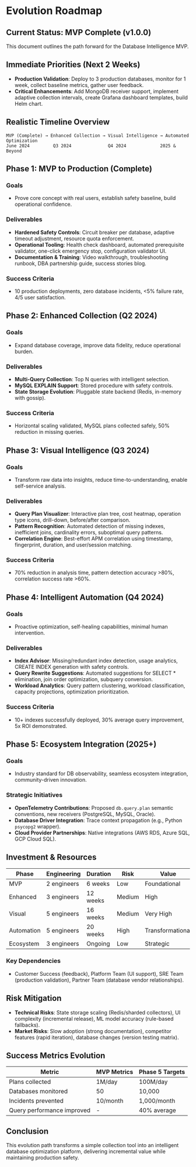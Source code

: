 # Evolution Roadmap

## Current Status: MVP Complete (v1.0.0)

This document outlines the path forward for the Database Intelligence MVP.

## Immediate Priorities (Next 2 Weeks)

*   **Production Validation**: Deploy to 3 production databases, monitor for 1 week, collect baseline metrics, gather user feedback.
*   **Critical Enhancements**: Add MongoDB receiver support, implement adaptive collection intervals, create Grafana dashboard templates, build Helm chart.

## Realistic Timeline Overview

```
MVP (Complete) → Enhanced Collection → Visual Intelligence → Automated Optimization
June 2024         Q3 2024              Q4 2024             2025 & Beyond
```

## Phase 1: MVP to Production (Complete)

### Goals
*   Prove core concept with real users, establish safety baseline, build operational confidence.

### Deliverables
*   **Hardened Safety Controls**: Circuit breaker per database, adaptive timeout adjustment, resource quota enforcement.
*   **Operational Tooling**: Health check dashboard, automated prerequisite validator, one-click emergency stop, configuration validator UI.
*   **Documentation & Training**: Video walkthrough, troubleshooting runbook, DBA partnership guide, success stories blog.

### Success Criteria
*   10 production deployments, zero database incidents, <5% failure rate, 4/5 user satisfaction.

## Phase 2: Enhanced Collection (Q2 2024)

### Goals
*   Expand database coverage, improve data fidelity, reduce operational burden.

### Deliverables
*   **Multi-Query Collection**: Top N queries with intelligent selection.
*   **MySQL EXPLAIN Support**: Stored procedure with safety controls.
*   **State Storage Evolution**: Pluggable state backend (Redis, in-memory with gossip).

### Success Criteria
*   Horizontal scaling validated, MySQL plans collected safely, 50% reduction in missing queries.

## Phase 3: Visual Intelligence (Q3 2024)

### Goals
*   Transform raw data into insights, reduce time-to-understanding, enable self-service analysis.

### Deliverables
*   **Query Plan Visualizer**: Interactive plan tree, cost heatmap, operation type icons, drill-down, before/after comparison.
*   **Pattern Recognition**: Automated detection of missing indexes, inefficient joins, cardinality errors, suboptimal query patterns.
*   **Correlation Engine**: Best-effort APM correlation using timestamp, fingerprint, duration, and user/session matching.

### Success Criteria
*   70% reduction in analysis time, pattern detection accuracy >80%, correlation success rate >60%.

## Phase 4: Intelligent Automation (Q4 2024)

### Goals
*   Proactive optimization, self-healing capabilities, minimal human intervention.

### Deliverables
*   **Index Advisor**: Missing/redundant index detection, usage analytics, CREATE INDEX generation with safety controls.
*   **Query Rewrite Suggestions**: Automated suggestions for SELECT * elimination, join order optimization, subquery conversion.
*   **Workload Analytics**: Query pattern clustering, workload classification, capacity projections, optimization prioritization.

### Success Criteria
*   10+ indexes successfully deployed, 30% average query improvement, 5x ROI demonstrated.

## Phase 5: Ecosystem Integration (2025+)

### Goals
*   Industry standard for DB observability, seamless ecosystem integration, community-driven innovation.

### Strategic Initiatives
*   **OpenTelemetry Contributions**: Proposed `db.query.plan` semantic conventions, new receivers (PostgreSQL, MySQL, Oracle).
*   **Database Driver Integration**: Trace context propagation (e.g., Python `psycopg2` wrapper).
*   **Cloud Provider Partnerships**: Native integrations (AWS RDS, Azure SQL, GCP Cloud SQL).

## Investment & Resources

| Phase | Engineering | Duration | Risk | Value |
|---|---|---|---|---|
| MVP | 2 engineers | 6 weeks | Low | Foundational |
| Enhanced | 3 engineers | 12 weeks | Medium | High |
| Visual | 5 engineers | 16 weeks | Medium | Very High |
| Automation | 5 engineers | 20 weeks | High | Transformational |
| Ecosystem | 3 engineers | Ongoing | Low | Strategic |

### Key Dependencies
*   Customer Success (feedback), Platform Team (UI support), SRE Team (production validation), Partner Team (database vendor relationships).

## Risk Mitigation

*   **Technical Risks**: State storage scaling (Redis/sharded collectors), UI complexity (incremental release), ML model accuracy (rule-based fallbacks).
*   **Market Risks**: Slow adoption (strong documentation), competitor features (rapid iteration), database changes (version testing matrix).

## Success Metrics Evolution

| Metric | MVP Metrics | Phase 5 Targets |
|---|---|---|
| Plans collected | 1M/day | 100M/day |
| Databases monitored | 50 | 10,000 |
| Incidents prevented | 10/month | 1,000/month |
| Query performance improved | - | 40% average |

## Conclusion

This evolution path transforms a simple collection tool into an intelligent database optimization platform, delivering incremental value while maintaining production safety.
